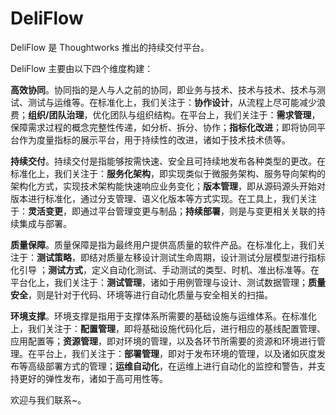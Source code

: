 # DeliFlow

DeliFlow 是 Thoughtworks 推出的持续交付平台。

DeliFlow 主要由以下四个维度构建：

**高效协同**。协同指的是人与人之前的协同，即业务与技术、技术与技术、技术与测试、测试与运维等。在标准化上，我们关注于：**协作设计**，从流程上尽可能减少浪费；**组织/团队治理**，优化团队与组织结构。在平台上，我们关注于：**需求管理**，保障需求过程的概念完整性传递，如分析、拆分、协作；**指标化改进**；即将协同平台作为度量指标的展示平台，用于持续性的改进，诸如于技术技术债等。

**持续交付**。持续交付是指能够按需快速、安全且可持续地发布各种类型的更改。在标准化上，我们关注于：**服务化架构**，即实现类似于微服务架构、服务导向架构的架构化方式，实现技术架构能快速响应业务变化；**版本管理**，即从源码源头开始对版本进行标准化，通过分支管理、语义化版本等方式实现。在工具上，我们关注于：**灵活变更**，即通过平台管理变更与制品；**持续部署**，则是与变更相关关联的持续集成与部署。

**质量保障**。质量保障是指为最终用户提供高质量的软件产品。在标准化上，我们关注于：**测试策略**，即结对质量左移设计测试生命周期，设计测试分层模型进行指标化引导 ；**测试方式**，定义自动化测试、手动测试的类型、时机、准出标准等。在平台化上，我们关注于：**测试管理**，诸如于用例管理与设计、测试数据管理；**质量安全**，则是针对于代码、环境等进行自动化质量与安全相关的扫描。

**环境支撑**。环境支撑是指用于支撑体系所需要的基础设施与运维体系。在标准化上，我们关注于：**配置管理**，即将基础设施代码化后，进行相应的基线配置管理、应用配置等；**资源管理**，即对环境的管理，以及各环节所需要的资源和环境进行管理。在平台上，我们关注于：**部署管理**，即对于发布环境的管理，以及诸如灰度发布等高级部署方式的管理；**运维自动化**，在运维上进行自动化的监控和警告，并支持更好的弹性发布，诸如于高可用性等。

欢迎与我们联系~。

